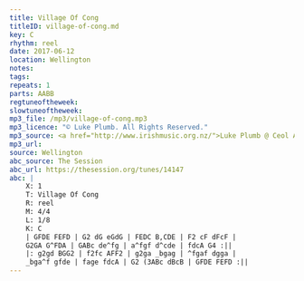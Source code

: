```yaml
---
title: Village Of Cong
titleID: village-of-cong.md
key: C
rhythm: reel
date: 2017-06-12
location: Wellington
notes:
tags:
repeats: 1 
parts: AABB 
regtuneoftheweek:
slowtuneoftheweek:
mp3_file: /mp3/village-of-cong.mp3
mp3_licence: "© Luke Plumb. All Rights Reserved."
mp3_source: <a href="http://www.irishmusic.org.nz/">Luke Plumb @ Ceol Aneas 2017</a>
mp3_url:
source: Wellington
abc_source: The Session
abc_url: https://thesession.org/tunes/14147
abc: |
    X: 1
    T: Village Of Cong
    R: reel
    M: 4/4
    L: 1/8
    K: C
    | GFDE FEFD | G2 dG eGdG | FEDC B,CDE | F2 cF dFcF |
    G2GA G^FDA | GABc de^fg | a^fgf d^cde | fdcA G4 :||
    |: g2gd BGG2 | f2fc AFF2 | g2ga _bgag | ^fgaf dgga |
    _bga^f gfde | fage fdcA | G2 (3ABc dBcB | GFDE FEFD :||
---
```

